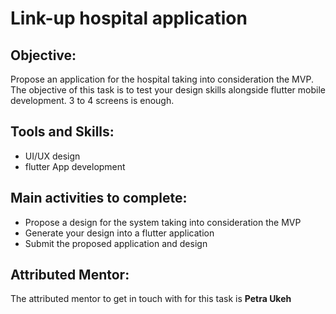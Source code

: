 

# Link-up hospital application

## Objective:  

Propose an application for the hospital taking into consideration the MVP. The objective of this task is to test your design skills alongside flutter mobile development.
3 to 4 screens is enough.

## Tools and Skills: 

- UI/UX design
- flutter App development

## Main activities to complete: 

- Propose a design for the system taking into consideration the MVP
- Generate your design into a flutter application
- Submit the proposed application and design

## Attributed Mentor:
The attributed mentor to get in touch with for this task is **Petra Ukeh**
